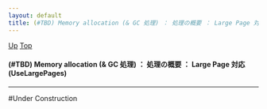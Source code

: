 ```yaml
---
layout: default
title: (#TBD) Memory allocation (& GC 処理) ： 処理の概要 ： Large Page 対応 (UseLargePages)
---
```

[Up](no4vOmv2Eq.html) [Top](../index.html)

#### (#TBD) Memory allocation (& GC 処理) ： 処理の概要 ： Large Page 対応 (UseLargePages)

--- 
#Under Construction






